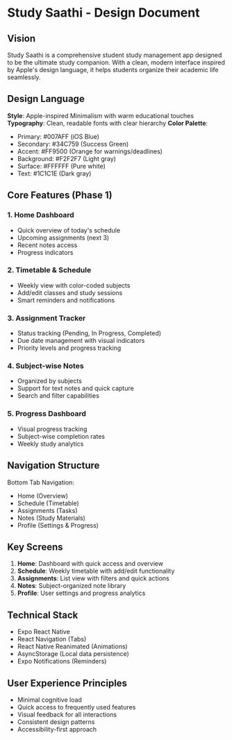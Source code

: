 # Study Saathi - Design Document

## Vision
Study Saathi is a comprehensive student study management app designed to be the ultimate study companion. With a clean, modern interface inspired by Apple's design language, it helps students organize their academic life seamlessly.

## Design Language
**Style**: Apple-inspired Minimalism with warm educational touches
**Typography**: Clean, readable fonts with clear hierarchy
**Color Palette**: 
- Primary: #007AFF (iOS Blue)
- Secondary: #34C759 (Success Green)
- Accent: #FF9500 (Orange for warnings/deadlines)
- Background: #F2F2F7 (Light gray)
- Surface: #FFFFFF (Pure white)
- Text: #1C1C1E (Dark gray)

## Core Features (Phase 1)

### 1. Home Dashboard
- Quick overview of today's schedule
- Upcoming assignments (next 3)
- Recent notes access
- Progress indicators

### 2. Timetable & Schedule
- Weekly view with color-coded subjects
- Add/edit classes and study sessions
- Smart reminders and notifications

### 3. Assignment Tracker
- Status tracking (Pending, In Progress, Completed)
- Due date management with visual indicators
- Priority levels and progress tracking

### 4. Subject-wise Notes
- Organized by subjects
- Support for text notes and quick capture
- Search and filter capabilities

### 5. Progress Dashboard
- Visual progress tracking
- Subject-wise completion rates
- Weekly study analytics

## Navigation Structure
Bottom Tab Navigation:
- Home (Overview)
- Schedule (Timetable)
- Assignments (Tasks)
- Notes (Study Materials)
- Profile (Settings & Progress)

## Key Screens
1. **Home**: Dashboard with quick access and overview
2. **Schedule**: Weekly timetable with add/edit functionality
3. **Assignments**: List view with filters and quick actions
4. **Notes**: Subject-organized note library
5. **Profile**: User settings and progress analytics

## Technical Stack
- Expo React Native
- React Navigation (Tabs)
- React Native Reanimated (Animations)
- AsyncStorage (Local data persistence)
- Expo Notifications (Reminders)

## User Experience Principles
- Minimal cognitive load
- Quick access to frequently used features
- Visual feedback for all interactions
- Consistent design patterns
- Accessibility-first approach